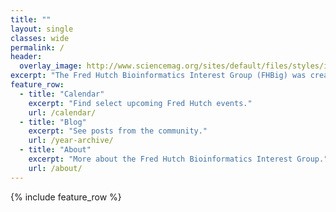 ```yaml
---
title: ""
layout: single
classes: wide
permalink: /
header:
  overlay_image: http://www.sciencemag.org/sites/default/files/styles/inline__450w__no_aspect/public/images/13%20June%202014.jpg?itok=Eo7hIVqO
excerpt: "The Fred Hutch Bioinformatics Interest Group (FHBig) was created by staff who perform hands-on bioinformatics and data analysis at the Fred Hutch or are interested in learning. The purpose of this group is to exchange knowledge, support each other and improve collaboration and innovation across different groups at the Hutch."
feature_row:
  - title: "Calendar"
    excerpt: "Find select upcoming Fred Hutch events."
    url: /calendar/
  - title: "Blog"
    excerpt: "See posts from the community."
    url: /year-archive/
  - title: "About"
    excerpt: "More about the Fred Hutch Bioinformatics Interest Group."
    url: /about/
---
```

{% include feature_row %}
